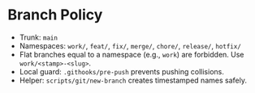 # Branch Policy

- Trunk: `main`
- Namespaces: `work/`, `feat/`, `fix/`, `merge/`, `chore/`, `release/`, `hotfix/`
- Flat branches equal to a namespace (e.g., `work`) are forbidden. Use `work/<stamp>-<slug>`.
- Local guard: `.githooks/pre-push` prevents pushing collisions.
- Helper: `scripts/git/new-branch` creates timestamped names safely.

